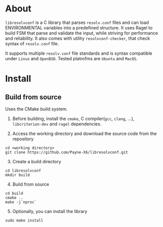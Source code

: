 # About

`libresolvconf` is a C library that parses `resolv.conf` files and can load ENVIRONMENTAL variables into a predefined structure. It uses Ragel to build FSM that parse and validate the input, while striving for performance and reliability. It also comes with utility `resolvconf-checker`, that check syntax of `resolv.conf` file.

It supports multiple `resolv.conf` file standards and is syntax compatible under `Linux` and `OpenBSD`. Tested platrofms are `Ubuntu` and `MacOS`.

# Install

## Build from source

Uses the CMake build system.

1. Before building, install the `cmake`, C compiler(`gcc`, `clang`, ...), `libcriterion-dev` and `ragel` dependencies.

2. Access the working directory and download the source code from the repository

```
cd <working directory>
git clone https://github.com/Payne-X6/libresolvconf.git
```

3. Create a build directory

```
cd libresolvconf
mkdir build
```

4. Build from source

```
cd build
cmake ..
make -j`nproc`
```

5. Optionally, you can install the library

```
sudo make install
```